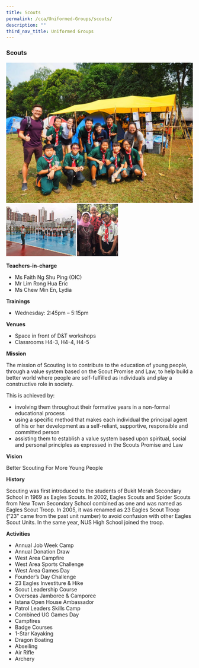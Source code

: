 ```yaml
---
title: Scouts
permalink: /cca/Uniformed-Groups/scouts/
description: ""
third_nav_title: Uniformed Groups
---
```

### Scouts

<img src="/images/cca12.png" style="width:60%,align:left">

<img src="/images/cca13.png" style="width:60%">


**Teachers-in-charge**

*   Ms Faith Ng Shu Ping (OIC)
*   Mr Lim Rong Hua Eric
*   Ms Chew Min En, Lydia

**Trainings**

*   Wednesday: 2:45pm – 5:15pm


**Venues**

*   Space in front of D&amp;T workshops
*   Classrooms H4-3, H4-4, H4-5

**Mission**

The mission of Scouting is to contribute to the education of young people, through a value system based on the Scout Promise and Law, to help build a better world where people are self-fulfilled as individuals and play a constructive role in society.

This is achieved by:

*   involving them throughout their formative years in a non-formal educational process
*   using a specific method that makes each individual the principal agent of his or her development as a self-reliant, supportive, responsible and committed person
*   assisting them to establish a value system based upon spiritual, social and personal principles as expressed in the Scouts Promise and Law

**Vision**

Better Scouting For More Young People

**History**

Scouting was first introduced to the students of Bukit Merah Secondary School in 1969 as Eagles Scouts. In 2002, Eagles Scouts and Spider Scouts from New Town Secondary School combined as one and was named as Eagles Scout Troop. In 2005, it was renamed as 23 Eagles Scout Troop (“23” came from the past unit number) to avoid confusion with other Eagles Scout Units. In the same year, NUS High School joined the troop.


**Activities**

*   Annual Job Week Camp
*   Annual Donation Draw
*   West Area Campfire
*   West Area Sports Challenge
*   West Area Games Day
*   Founder’s Day Challenge
*   23 Eagles Investiture &amp; Hike
*   Scout Leadership Course
*   Overseas Jamboree &amp; Camporee
*   Istana Open House Ambassador
*   Patrol Leaders Skills Camp
*   Combined UG Games Day
*   Campfires
*   Badge Courses
*   1-Star Kayaking
*   Dragon Boating
*   Abseiling
*   Air Rifle
*   Archery